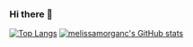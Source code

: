 ### Hi there 👋

<!--
**melissamorganc/melissamorganc** is a ✨ _special_ ✨ repository because its `README.md` (this file) appears on your GitHub profile.

Here are some ideas to get you started:

- 🔭 I’m currently working on ...
- 🌱 I’m currently learning ...
- 👯 I’m looking to collaborate on ...
- 🤔 I’m looking for help with ...
- 💬 Ask me about ...
- 📫 How to reach me: ...
- 😄 Pronouns: ...
- ⚡ Fun fact: ...
-->

[![Top Langs](https://github-readme-stats.vercel.app/api/top-langs/?username=melissamorganc&layout=compact)](https://github.com/melissamorganc/github-readme-stats)
[![melissamorganc's GitHub stats](https://github-readme-stats.vercel.app/api?username=melissamorganc)](https://github.com/melissamorganc/github-readme-stats)
